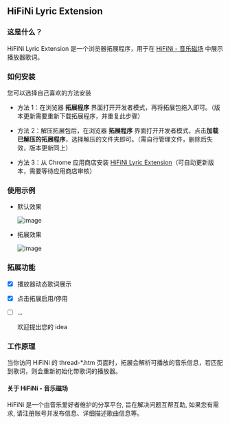 ## HiFiNi Lyric Extension

### 这是什么？

HiFiNi Lyric Extension 是一个浏览器拓展程序，用于在 [HiFiNi - 音乐磁场](https://www.hifini.com/) 中展示播放器歌词。

### 如何安装

您可以选择自己喜欢的方法安装

- 方法 1：在浏览器 **拓展程序** 界面打开开发者模式，再将拓展包拖入即可。（版本更新需要重新下载拓展程序，并重复此步骤）

- 方法 2：解压拓展包后，在浏览器 **拓展程序** 界面打开开发者模式，点击**加载已解压的拓展程序**，选择解压的文件夹即可。（需自行管理文件，删除后失效，版本更新同上）

- 方法 3：从 Chrome 应用商店安装 [HiFiNi Lyric Extension](https://chromewebstore.google.com/detail/hifini-lyric-extension/dekilmcbnagacakbhbakjdnaacmmfpdg)（可自动更新版本，需要等待应用商店审核）

### 使用示例
 - 默认效果

   ![image](https://github.com/user-attachments/assets/7692eed7-df60-4729-ae06-fa70e92c14b1)

 - 拓展效果
 
   ![image](https://github.com/user-attachments/assets/aae92d98-370f-4aba-a362-f3ab76739c60)

### 拓展功能
- [x] 播放器动态歌词展示
- [x] 点击拓展启用/停用
- [ ] ...

  欢迎提出您的 idea



### 工作原理

当你访问 HiFiNi 的 thread-*.htm 页面时，拓展会解析可播放的音乐信息，若匹配到歌词，则会重新初始化带歌词的播放器。


#### 关于 HiFiNi - 音乐磁场

HiFiNi 是一个由音乐爱好者维护的分享平台, 旨在解决问题互帮互助, 如果您有需求, 请注册账号并发布信息、详细描述歌曲信息等。
